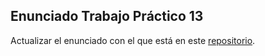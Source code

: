 ## Enunciado Trabajo Práctico 13

Actualizar el enunciado con el que está en este [repositorio](https://github.com/MSE-SDC/MSE-SDC-repo).
